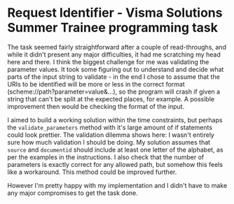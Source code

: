 # Request Identifier - Visma Solutions Summer Trainee programming task

The task seemed fairly straightforward after a couple of read-throughs, and while it didn't present any major difficulties, it had me scratching my head here and there. I think the biggest challenge for me was validating the parameter values. It took some figuring out to understand and decide what parts of the input string to validate - in the end I chose to assume that the URIs to be identified will be more or less in the correct format (scheme://path?parameter=value&...), so the program will crash if given a string that can't be split at the expected places, for example. A possible improvement then would be checking the format of the input.

I aimed to build a working solution within the time constraints, but perhaps the `validate_parameters` method with it's large amount of if statements could look prettier. The validation dilemma shows here: I wasn't entirely sure how much validation I should be doing. My solution assumes that `source` and `documentid` should include at least one letter of the alphabet, as per the examples in the instructions. I also check that the number of parameters is exactly correct for any allowed path, but somehow this feels like a workaround. This method could be improved further.

However I'm pretty happy with my implementation and I didn't have to make any major compromises to get the task done.


